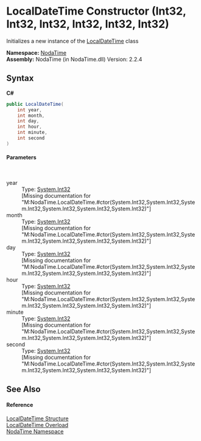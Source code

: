 # LocalDateTime Constructor (Int32, Int32, Int32, Int32, Int32, Int32)
 

Initializes a new instance of the <a href="T_NodaTime_LocalDateTime">LocalDateTime</a> class

**Namespace:**&nbsp;<a href="N_NodaTime">NodaTime</a><br />**Assembly:**&nbsp;NodaTime (in NodaTime.dll) Version: 2.2.4

## Syntax

**C#**<br />
``` C#
public LocalDateTime(
	int year,
	int month,
	int day,
	int hour,
	int minute,
	int second
)
```


#### Parameters
&nbsp;<dl><dt>year</dt><dd>Type: <a href="http://msdn2.microsoft.com/en-us/library/td2s409d" target="_blank">System.Int32</a><br />\[Missing <param name="year"/> documentation for "M:NodaTime.LocalDateTime.#ctor(System.Int32,System.Int32,System.Int32,System.Int32,System.Int32,System.Int32)"\]</dd><dt>month</dt><dd>Type: <a href="http://msdn2.microsoft.com/en-us/library/td2s409d" target="_blank">System.Int32</a><br />\[Missing <param name="month"/> documentation for "M:NodaTime.LocalDateTime.#ctor(System.Int32,System.Int32,System.Int32,System.Int32,System.Int32,System.Int32)"\]</dd><dt>day</dt><dd>Type: <a href="http://msdn2.microsoft.com/en-us/library/td2s409d" target="_blank">System.Int32</a><br />\[Missing <param name="day"/> documentation for "M:NodaTime.LocalDateTime.#ctor(System.Int32,System.Int32,System.Int32,System.Int32,System.Int32,System.Int32)"\]</dd><dt>hour</dt><dd>Type: <a href="http://msdn2.microsoft.com/en-us/library/td2s409d" target="_blank">System.Int32</a><br />\[Missing <param name="hour"/> documentation for "M:NodaTime.LocalDateTime.#ctor(System.Int32,System.Int32,System.Int32,System.Int32,System.Int32,System.Int32)"\]</dd><dt>minute</dt><dd>Type: <a href="http://msdn2.microsoft.com/en-us/library/td2s409d" target="_blank">System.Int32</a><br />\[Missing <param name="minute"/> documentation for "M:NodaTime.LocalDateTime.#ctor(System.Int32,System.Int32,System.Int32,System.Int32,System.Int32,System.Int32)"\]</dd><dt>second</dt><dd>Type: <a href="http://msdn2.microsoft.com/en-us/library/td2s409d" target="_blank">System.Int32</a><br />\[Missing <param name="second"/> documentation for "M:NodaTime.LocalDateTime.#ctor(System.Int32,System.Int32,System.Int32,System.Int32,System.Int32,System.Int32)"\]</dd></dl>

## See Also


#### Reference
<a href="T_NodaTime_LocalDateTime">LocalDateTime Structure</a><br /><a href="Overload_NodaTime_LocalDateTime__ctor">LocalDateTime Overload</a><br /><a href="N_NodaTime">NodaTime Namespace</a><br />